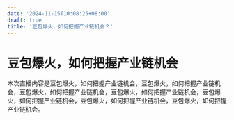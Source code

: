 ```yaml
---
date: '2024-11-15T10:08:25+08:00'
draft: true
title: '豆包爆火，如何把握产业链机会？'
---
```


# 豆包爆火，如何把握产业链机会

本次直播内容是豆包爆火，如何把握产业链机会，豆包爆火，如何把握产业链机会，豆包爆火，如何把握产业链机会，豆包爆火，如何把握产业链机会，豆包爆火，如何把握产业链机会，豆包爆火，如何把握产业链机会，豆包爆火，如何把握产业链机会。


